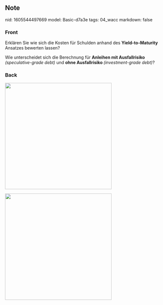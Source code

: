 ## Note
nid: 1605544497669
model: Basic-d7a3e
tags: 04_wacc
markdown: false

### Front
<p>Erklären Sie wie sich die Kosten für Schulden anhand des <b>Yield-to-Maturity </b>Ansatzes bewerten lassen?</p><p>Wie unterscheidet sich die Berechnung für <b>Anleihen mit Ausfallrisiko </b><i style="">(speculative-grade debt)</i> und <b>ohne Ausfallrisiko </b><i style="">(investment-grade debt)</i>?</p>

### Back
<p><img src="127LWgEoAaPkkZdMuU3p.png" style="width: 351px;">
</p><p><img src="12r1kkiUBfUVR44JA3Cb.png" style="width: 351px;">
</p><p>
</p>
